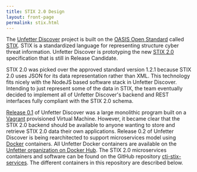 ```yaml
---
title: STIX 2.0 Design
layout: front-page
permalink: stix.html
---
```



The <a href="https://github.com/unfetter-discover/unfetter" target="_blank">Unfetter Discover</a> project is built on the <a href="https://www.oasis-open.org/committees/tc_home.php?wg_abbrev=cti-stix" target="_blank">OASIS Open Standard</a> called <a href="https://www.oasis-open.org/committees/tc_home.php?wg_abbrev=cti-stix" target="_blank">STIX</a>. STIX is a standardized language for representing structure cyber threat information. Unfetter Discover is prototyping the new <a href="https://github.com/STIXProject/specifications/wiki/Work-Product:-STIX-2.0-Specification" target="_blank">STIX 2.0</a> specification that is still in Release Candidate.

STIX 2.0 was picked over the approved standard version 1.2.1 because STIX 2.0 uses JSON for its data representation rather than XML. This technology fits nicely with the NodeJS based software stack in Unfetter Discover. Intending to just represent some of the data in STIX, the team eventually decided to implement all of Unfetter Discover's backend and REST interfaces fully compliant with the STIX 2.0 schema.</p>

<a href="https://github.com/iadgov/unfetter-discover/tree/v0.1.1" target="_blank">Release 0.1</a> of Unfetter Discover was a large monolithic program built on a <a href="https://www.vagrantup.com" target="_blank">Vagrant</a> provisioned Virtual Machine. However, it became clear that the STIX 2.0 backend should be available to anyone wanting to store and retrieve STIX 2.0 data their own applications. Release 0.2 of Unfetter Discover is being rearchitected to support microservices model using <a href="http://www.docker.com/" target="_blank">Docker</a> containers. All Unfetter Docker containers are available on the <a href="https://hub.docker.com/r/unfetter/" target="_blank">Unfetter organization on Docker Hub</a>. The STIX 2.0 microservices containers and software can be found on the GitHub repository <a href="https://github.com/iadgov/cti-stix-services" target="_blank">cti-stix-services</a>. The different containers in this repository are described below.
